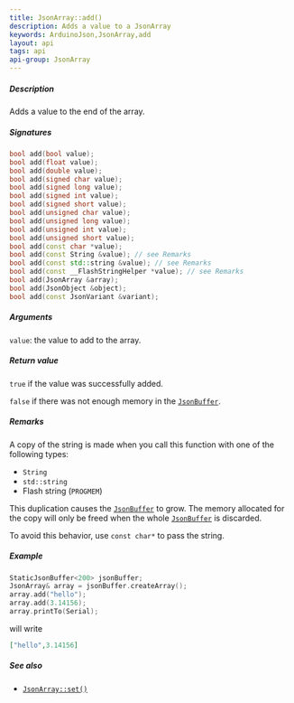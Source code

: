```yaml
---
title: JsonArray::add()
description: Adds a value to a JsonArray
keywords: ArduinoJson,JsonArray,add
layout: api
tags: api
api-group: JsonArray
---
```


##### Description

Adds a value to the end of the array.

##### Signatures

```c++
bool add(bool value);
bool add(float value);
bool add(double value);
bool add(signed char value);
bool add(signed long value);
bool add(signed int value);
bool add(signed short value);
bool add(unsigned char value);
bool add(unsigned long value);
bool add(unsigned int value);
bool add(unsigned short value);
bool add(const char *value);
bool add(const String &value); // see Remarks
bool add(const std::string &value); // see Remarks
bool add(const __FlashStringHelper *value); // see Remarks
bool add(JsonArray &array);
bool add(JsonObject &object);
bool add(const JsonVariant &variant);
```

##### Arguments

`value`: the value to add to the array.

##### Return value

`true` if the value was successfully added.

`false` if there was not enough memory in the [`JsonBuffer`]({{site.baseurl}}/api/jsonbuffer/).

##### Remarks

A copy of the string is made when you call this function with one of the following types:

* `String`
* `std::string`
* Flash string (`PROGMEM`)

This duplication causes the [`JsonBuffer`]({{site.baseurl}}/api/jsonbuffer/) to grow.
The memory allocated for the copy will only be freed when the whole [`JsonBuffer`]({{site.baseurl}}/api/jsonbuffer/) is discarded.

To avoid this behavior, use `const char*` to pass the string.

##### Example

```c++
StaticJsonBuffer<200> jsonBuffer;
JsonArray& array = jsonBuffer.createArray();
array.add("hello");
array.add(3.14156);
array.printTo(Serial);
```

will write

```json
["hello",3.14156]
```

##### See also

* [`JsonArray::set()`]({{site.baseurl}}/api/jsonarray/set/)
